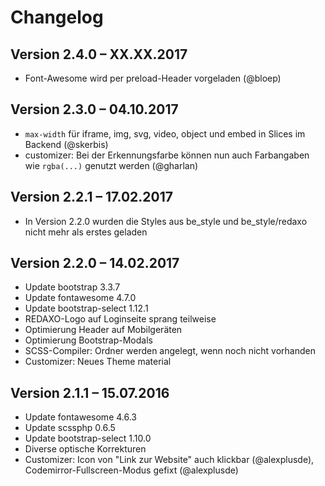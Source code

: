 Changelog
=========

Version 2.4.0 – XX.XX.2017
--------------------------

* Font-Awesome wird per preload-Header vorgeladen (@bloep)


Version 2.3.0 – 04.10.2017
--------------------------

* `max-width` für iframe, img, svg, video, object und embed in Slices im Backend (@skerbis)
* customizer: Bei der Erkennungsfarbe können nun auch Farbangaben wie `rgba(...)` genutzt werden (@gharlan)


Version 2.2.1 – 17.02.2017
--------------------------

* In Version 2.2.0 wurden die Styles aus be_style und be_style/redaxo nicht mehr als erstes geladen


Version 2.2.0 – 14.02.2017
--------------------------

* Update bootstrap 3.3.7
* Update fontawesome 4.7.0
* Update bootstrap-select 1.12.1
* REDAXO-Logo auf Loginseite sprang teilweise
* Optimierung Header auf Mobilgeräten
* Optimierung Bootstrap-Modals
* SCSS-Compiler: Ordner werden angelegt, wenn noch nicht vorhanden
* Customizer: Neues Theme material


Version 2.1.1 – 15.07.2016
--------------------------

* Update fontawesome 4.6.3
* Update scssphp 0.6.5
* Update bootstrap-select 1.10.0
* Diverse optische Korrekturen
* Customizer: Icon von "Link zur Website" auch klickbar (@alexplusde), Codemirror-Fullscreen-Modus gefixt (@alexplusde)
